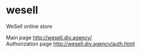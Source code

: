 # wesell
WeSell online store

Main page http://wesell.div.agency/<br>
Authorization page http://wesell.div.agency/auth.html
